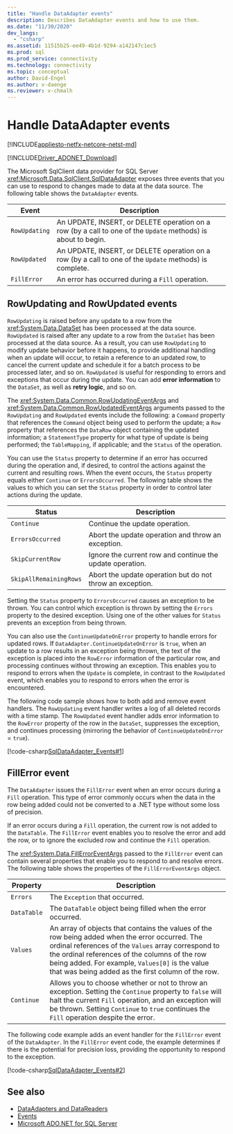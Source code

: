 ```yaml
---
title: "Handle DataAdapter events"
description: Describes DataAdapter events and how to use them.
ms.date: "11/30/2020"
dev_langs: 
  - "csharp"
ms.assetid: 11515b25-ee49-4b1d-9294-a142147c1ec5
ms.prod: sql
ms.prod_service: connectivity
ms.technology: connectivity
ms.topic: conceptual
author: David-Engel
ms.author: v-daenge
ms.reviewer: v-chmalh
---
```

# Handle DataAdapter events

[!INCLUDE[appliesto-netfx-netcore-netst-md](../../includes/appliesto-netfx-netcore-netst-md.md)]

[!INCLUDE[Driver_ADONET_Download](../../includes/driver_adonet_download.md)]

The Microsoft SqlClient data provider for SQL Server <xref:Microsoft.Data.SqlClient.SqlDataAdapter> exposes three events that you can use to respond to changes made to data at the data source. The following table shows the `DataAdapter` events.

|Event|Description|  
|-----------|-----------------|  
|`RowUpdating`|An UPDATE, INSERT, or DELETE operation on a row (by a call to one of the `Update` methods) is about to begin.|  
|`RowUpdated`|An UPDATE, INSERT, or DELETE operation on a row (by a call to one of the `Update` methods) is complete.|  
|`FillError`|An error has occurred during a `Fill` operation.|  

## RowUpdating and RowUpdated events

`RowUpdating` is raised before any update to a row from the <xref:System.Data.DataSet> has been processed at the data source. `RowUpdated` is raised after any update to a row from the `DataSet` has been processed at the data source. As a result, you can use `RowUpdating` to modify update behavior before it happens, to provide additional handling when an update will occur, to retain a reference to an updated row, to cancel the current update and schedule it for a batch process to be processed later, and so on. `RowUpdated` is useful for responding to errors and exceptions that occur during the update. You can add **error information** to the `DataSet`, as well as **retry logic**, and so on.

The <xref:System.Data.Common.RowUpdatingEventArgs> and <xref:System.Data.Common.RowUpdatedEventArgs> arguments passed to the `RowUpdating` and `RowUpdated` events include the following: a `Command` property that references the `Command` object being used to perform the update; a `Row` property that references the `DataRow` object containing the updated information; a `StatementType` property for what type of update is being performed; the `TableMapping`, if applicable; and the `Status` of the operation.

You can use the `Status` property to determine if an error has occurred during the operation and, if desired, to control the actions against the current and resulting rows. When the event occurs, the `Status` property equals either `Continue` or `ErrorsOccurred`. The following table shows the values to which you can set the `Status` property in order to control later actions during the update.

|Status|Description|  
|------------|-----------------|  
|`Continue`|Continue the update operation.|  
|`ErrorsOccurred`|Abort the update operation and throw an exception.|  
|`SkipCurrentRow`|Ignore the current row and continue the update operation.|  
|`SkipAllRemainingRows`|Abort the update operation but do not throw an exception.|  

Setting the `Status` property to `ErrorsOccurred` causes an exception to be thrown. You can control which exception is thrown by setting the `Errors` property to the desired exception. Using one of the other values for `Status` prevents an exception from being thrown.

You can also use the `ContinueUpdateOnError` property to handle errors for updated rows. If `DataAdapter.ContinueUpdateOnError` is `true`, when an update to a row results in an exception being thrown, the text of the exception is placed into the `RowError` information of the particular row, and processing continues without throwing an exception. This enables you to respond to errors when the `Update` is complete, in contrast to the `RowUpdated` event, which enables you to respond to errors when the error is encountered.

The following code sample shows how to both add and remove event handlers. The `RowUpdating` event handler writes a log of all deleted records with a time stamp. The `RowUpdated` event handler adds error information to the `RowError` property of the row in the `DataSet`, suppresses the exception, and continues processing (mirroring the behavior of `ContinueUpdateOnError` = `true`).

[!code-csharp[SqlDataAdapter_Events#1](~/../sqlclient/doc/samples/SqlDataAdapter_Events.cs#1)]

## FillError event

The `DataAdapter` issues the `FillError` event when an error occurs during a `Fill` operation. This type of error commonly occurs when the data in the row being added could not be converted to a .NET type without some loss of precision.

If an error occurs during a `Fill` operation, the current row is not added to the `DataTable`. The `FillError` event enables you to resolve the error and add the row, or to ignore the excluded row and continue the `Fill` operation.

The <xref:System.Data.FillErrorEventArgs> passed to the `FillError` event can contain several properties that enable you to respond to and resolve errors. The following table shows the properties of the `FillErrorEventArgs` object.

|Property|Description|  
|--------------|-----------------|  
|`Errors`|The `Exception` that occurred.|  
|`DataTable`|The `DataTable` object being filled when the error occurred.|  
|`Values`|An array of objects that contains the values of the row being added when the error occurred. The ordinal references of the `Values` array correspond to the ordinal references of the columns of the row being added. For example, `Values[0]` is the value that was being added as the first column of the row.|  
|`Continue`|Allows you to choose whether or not to throw an exception. Setting the `Continue` property to `false` will halt the current `Fill` operation, and an exception will be thrown. Setting `Continue` to `true` continues the `Fill` operation despite the error.|  

The following code example adds an event handler for the `FillError` event of the `DataAdapter`. In the `FillError` event code, the example determines if there is the potential for precision loss, providing the opportunity to respond to the exception.

[!code-csharp[SqlDataAdapter_Events#2](~/../sqlclient/doc/samples/SqlDataAdapter_Events.cs#2)]

## See also

- [DataAdapters and DataReaders](dataadapters-datareaders.md)
- [Events](/dotnet/standard/events/index)
- [Microsoft ADO.NET for SQL Server](microsoft-ado-net-sql-server.md)
